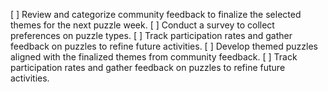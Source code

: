 [ ] Review and categorize community feedback to finalize the selected themes for the next puzzle week.
[ ] Conduct a survey to collect preferences on puzzle types.
[ ] Track participation rates and gather feedback on puzzles to refine future activities.
[ ] Develop themed puzzles aligned with the finalized themes from community feedback.
[ ] Track participation rates and gather feedback on puzzles to refine future activities.